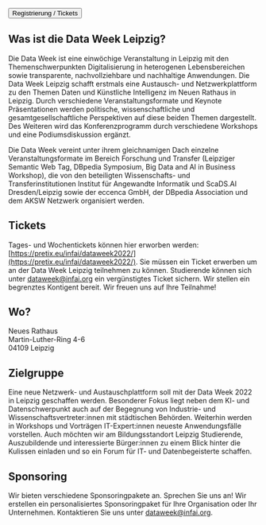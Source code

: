 <a href="https://pretix.eu/infai/dataweek2022/"><button class="btn btn-warning m-auto">Registrierung / Tickets</button></a>

## Was ist die Data Week Leipzig?

Die Data Week ist eine einwöchige Veranstaltung in Leipzig mit den Themenschwerpunkten Digitalisierung in heterogenen Lebensbereichen sowie transparente, nachvollziehbare und nachhaltige Anwendungen. Die Data Week Leipzig schafft erstmals eine Austausch- und Netzwerkplattform zu den Themen Daten und Künstliche Intelligenz im Neuen Rathaus in Leipzig. Durch verschiedene Veranstaltungsformate und Keynote Präsentationen werden politische, wissenschaftliche und gesamtgesellschaftliche Perspektiven auf diese beiden Themen dargestellt. Des Weiteren wird das Konferenzprogramm durch verschiedene Workshops und eine Podiumsdiskussion ergänzt. 

Die Data Week vereint unter ihrem gleichnamigen Dach einzelne Veranstaltungsformate im Bereich Forschung und Transfer (Leipziger Semantic Web Tag, DBpedia Symposium, Big Data and AI in Business Workshop), die von den beteiligten Wissenschafts- und Transferinstitutionen Institut für Angewandte Informatik und ScaDS.AI Dresden/Leipzig sowie der eccenca GmbH, der DBpedia Association und dem AKSW Netzwerk organisiert werden.

## Tickets

Tages- und Wochentickets können hier erworben werden: [https://pretix.eu/infai/dataweek2022/](https://pretix.eu/infai/dataweek2022/). Sie müssen ein Ticket erwerben um an der Data Week Leipzig teilnehmen zu können. Studierende können sich unter [dataweek@infai.org](mailto:dataweek@infai.org) ein vergünstigtes Ticket sichern. Wir stellen ein begrenztes Kontigent bereit. Wir freuen uns auf Ihre Teilnahme!

## Wo?

Neues Rathaus<br/>
Martin-Luther-Ring 4-6<br/>
04109 Leipzig

## Zielgruppe

Eine neue Netzwerk- und Austauschplattform soll mit der Data Week 2022 in Leipzig geschaffen werden. Besonderer Fokus liegt neben dem KI- und Datenschwerpunkt auch auf der Begegnung von Industrie- und Wissenschaftsvertreter:innen mit städtischen Behörden. Weiterhin werden in Workshops und Vorträgen IT-Expert:innen neueste Anwendungsfälle vorstellen. Auch möchten wir am Bildungsstandort Leipzig Studierende, Auszubildende und interessierte Bürger:innen zu einem Blick hinter die Kulissen einladen und so ein Forum für IT- und Datenbegeisterte schaffen.

## Sponsoring

Wir bieten verschiedene Sponsoringpakete an. Sprechen Sie uns an! Wir erstellen ein personalisiertes Sponsoringpaket für Ihre Organisation oder Ihr Unternehmen. Kontaktieren Sie uns unter [dataweek@infai.org](mailto:dataweek@infai.org).


